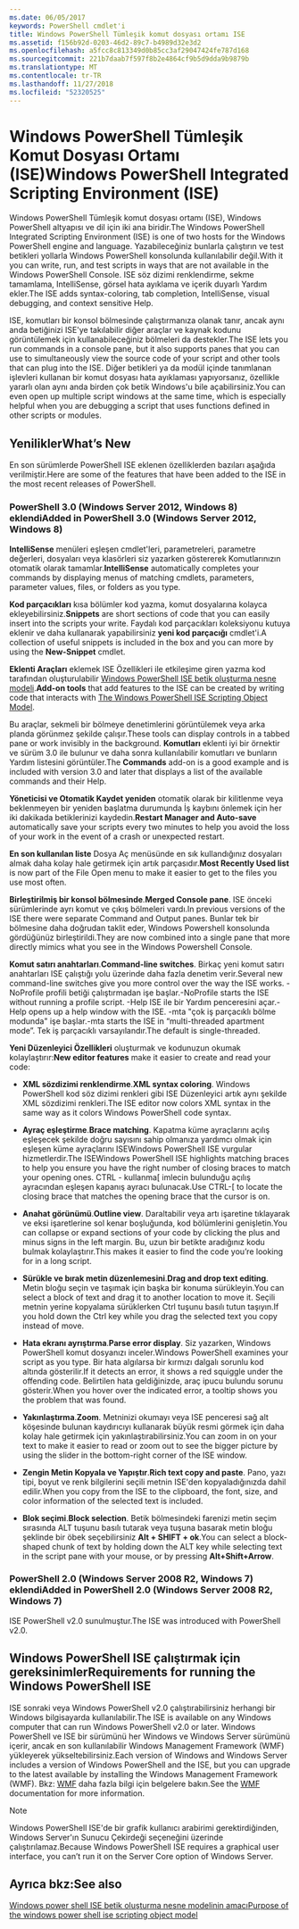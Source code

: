```yaml
---
ms.date: 06/05/2017
keywords: PowerShell cmdlet'i
title: Windows PowerShell Tümleşik komut dosyası ortamı ISE
ms.assetid: f156b92d-0203-46d2-89c7-b4989d32e3d2
ms.openlocfilehash: a5fcc8c813349d0b85cc3af29047424fe787d168
ms.sourcegitcommit: 221b7daab7f597f8b2e4864cf9b5d9dda9b9879b
ms.translationtype: MT
ms.contentlocale: tr-TR
ms.lasthandoff: 11/27/2018
ms.locfileid: "52320525"
---
```

# <a name="windows-powershell-integrated-scripting-environment-ise"></a><span data-ttu-id="9cce6-103">Windows PowerShell Tümleşik Komut Dosyası Ortamı (ISE)</span><span class="sxs-lookup"><span data-stu-id="9cce6-103">Windows PowerShell Integrated Scripting Environment (ISE)</span></span>

<span data-ttu-id="9cce6-104">Windows PowerShell Tümleşik komut dosyası ortamı (ISE), Windows PowerShell altyapısı ve dil için iki ana biridir.</span><span class="sxs-lookup"><span data-stu-id="9cce6-104">The Windows PowerShell Integrated Scripting Environment (ISE) is one of two hosts for the Windows PowerShell engine and language.</span></span> <span data-ttu-id="9cce6-105">Yazabileceğiniz bunlarla çalıştırın ve test betikleri yollarla Windows PowerShell konsolunda kullanılabilir değil.</span><span class="sxs-lookup"><span data-stu-id="9cce6-105">With it you can write, run, and test scripts in ways that are not available in the Windows PowerShell Console.</span></span> <span data-ttu-id="9cce6-106">ISE söz dizimi renklendirme, sekme tamamlama, IntelliSense, görsel hata ayıklama ve içerik duyarlı Yardım ekler.</span><span class="sxs-lookup"><span data-stu-id="9cce6-106">The ISE adds syntax-coloring, tab completion, IntelliSense, visual debugging, and context sensitive Help.</span></span>

<span data-ttu-id="9cce6-107">ISE, komutları bir konsol bölmesinde çalıştırmanıza olanak tanır, ancak aynı anda betiğinizi ISE'ye takılabilir diğer araçlar ve kaynak kodunu görüntülemek için kullanabileceğiniz bölmeleri da destekler.</span><span class="sxs-lookup"><span data-stu-id="9cce6-107">The ISE lets you run commands in a console pane, but it also supports panes that you can use to simultaneously view the source code of your script and other tools that can plug into the ISE.</span></span> <span data-ttu-id="9cce6-108">Diğer betikleri ya da modül içinde tanımlanan işlevleri kullanan bir komut dosyası hata ayıklaması yapıyorsanız, özellikle yararlı olan aynı anda birden çok betik Windows'u bile açabilirsiniz.</span><span class="sxs-lookup"><span data-stu-id="9cce6-108">You can even open up multiple script windows at the same time, which is especially helpful when you are debugging a script that uses functions defined in other scripts or modules.</span></span>

## <a name="whats-new"></a><span data-ttu-id="9cce6-109">Yenilikler</span><span class="sxs-lookup"><span data-stu-id="9cce6-109">What’s New</span></span>

<span data-ttu-id="9cce6-110">En son sürümlerde PowerShell ISE eklenen özelliklerden bazıları aşağıda verilmiştir.</span><span class="sxs-lookup"><span data-stu-id="9cce6-110">Here are some of the features that have been added to the ISE in the most recent releases of PowerShell.</span></span>

### <a name="added-in-powershell-30-windows-server-2012-windows-8"></a><span data-ttu-id="9cce6-111">PowerShell 3.0 (Windows Server 2012, Windows 8) eklendi</span><span class="sxs-lookup"><span data-stu-id="9cce6-111">Added in PowerShell 3.0 (Windows Server 2012, Windows 8)</span></span>

<span data-ttu-id="9cce6-112">**IntelliSense** menüleri eşleşen cmdlet'leri, parametreleri, parametre değerleri, dosyaları veya klasörleri siz yazarken göstererek Komutlarınızın otomatik olarak tamamlar.</span><span class="sxs-lookup"><span data-stu-id="9cce6-112">**IntelliSense** automatically completes your commands by displaying menus of matching cmdlets, parameters, parameter values, files, or folders as you type.</span></span>

<span data-ttu-id="9cce6-113">**Kod parçacıkları** kısa bölümler kod yazma, komut dosyalarına kolayca ekleyebilirsiniz.</span><span class="sxs-lookup"><span data-stu-id="9cce6-113">**Snippets** are short sections of code that you can easily insert into the scripts your write.</span></span> <span data-ttu-id="9cce6-114">Faydalı kod parçacıkları koleksiyonu kutuya eklenir ve daha kullanarak yapabilirsiniz **yeni kod parçacığı** cmdlet'i.</span><span class="sxs-lookup"><span data-stu-id="9cce6-114">A collection of useful snippets is included in the box and you can more by using the **New-Snippet** cmdlet.</span></span>

<span data-ttu-id="9cce6-115">**Eklenti Araçları** eklemek ISE Özellikleri ile etkileşime giren yazma kod tarafından oluşturulabilir [Windows PowerShell ISE betik oluşturma nesne modeli](../../core-powershell/ise/The-ISE-Object-Model-Hierarchy.md).</span><span class="sxs-lookup"><span data-stu-id="9cce6-115">**Add-on tools** that add features to the ISE can be created by writing code that interacts with [The Windows PowerShell ISE Scripting Object Model](../../core-powershell/ise/The-ISE-Object-Model-Hierarchy.md).</span></span>

<span data-ttu-id="9cce6-116">Bu araçlar, sekmeli bir bölmeye denetimlerini görüntülemek veya arka planda görünmez şekilde çalışır.</span><span class="sxs-lookup"><span data-stu-id="9cce6-116">These tools can display controls in a tabbed pane or work invisibly in the background.</span></span> <span data-ttu-id="9cce6-117">**Komutları** eklenti iyi bir örnektir ve sürüm 3.0 ile bulunur ve daha sonra kullanılabilir komutları ve bunların Yardım listesini görüntüler.</span><span class="sxs-lookup"><span data-stu-id="9cce6-117">The **Commands** add-on is a good example and is included with version 3.0 and later that displays a list of the available commands and their Help.</span></span>

<span data-ttu-id="9cce6-118">**Yöneticisi ve Otomatik Kaydet yeniden** otomatik olarak bir kilitlenme veya beklenmeyen bir yeniden başlatma durumunda İş kaybını önlemek için her iki dakikada betiklerinizi kaydedin.</span><span class="sxs-lookup"><span data-stu-id="9cce6-118">**Restart Manager and Auto-save** automatically save your scripts every two minutes to help you avoid the loss of your work in the event of a crash or unexpected restart.</span></span>

<span data-ttu-id="9cce6-119">**En son kullanılan liste** Dosya Aç menüsünde en sık kullandığınız dosyaları almak daha kolay hale getirmek için artık parçasıdır.</span><span class="sxs-lookup"><span data-stu-id="9cce6-119">**Most Recently Used list** is now part of the File Open menu to make it easier to get to the files you use most often.</span></span>

<span data-ttu-id="9cce6-120">**Birleştirilmiş bir konsol bölmesinde**.</span><span class="sxs-lookup"><span data-stu-id="9cce6-120">**Merged Console pane**.</span></span> <span data-ttu-id="9cce6-121">ISE önceki sürümlerinde ayrı komut ve çıkış bölmeleri vardı.</span><span class="sxs-lookup"><span data-stu-id="9cce6-121">In previous versions of the ISE there were separate Command and Output panes.</span></span> <span data-ttu-id="9cce6-122">Bunlar tek bir bölmesine daha doğrudan taklit eder, Windows Powershell konsolunda gördüğünüz birleştirildi.</span><span class="sxs-lookup"><span data-stu-id="9cce6-122">They are now combined into a single pane that more directly mimics what you see in the Windows Powershell Console.</span></span>

<span data-ttu-id="9cce6-123">**Komut satırı anahtarları**.</span><span class="sxs-lookup"><span data-stu-id="9cce6-123">**Command-line switches**.</span></span> <span data-ttu-id="9cce6-124">Birkaç yeni komut satırı anahtarları ISE çalıştığı yolu üzerinde daha fazla denetim verir.</span><span class="sxs-lookup"><span data-stu-id="9cce6-124">Several new command-line switches give you more control over the way the ISE works.</span></span> <span data-ttu-id="9cce6-125">-NoProfile profili betiği çalıştırmadan işe başlar.</span><span class="sxs-lookup"><span data-stu-id="9cce6-125">-NoProfile starts the ISE without running a profile script.</span></span> <span data-ttu-id="9cce6-126">-Help ISE ile bir Yardım penceresini açar.</span><span class="sxs-lookup"><span data-stu-id="9cce6-126">-Help opens up a help window with the ISE.</span></span> <span data-ttu-id="9cce6-127">-mta "çok iş parçacıklı bölme modunda" işe başlar.</span><span class="sxs-lookup"><span data-stu-id="9cce6-127">-mta starts the ISE in “multi-threaded apartment mode”.</span></span> <span data-ttu-id="9cce6-128">Tek iş parçacıklı varsayılandır.</span><span class="sxs-lookup"><span data-stu-id="9cce6-128">The default is single-threaded.</span></span>

<span data-ttu-id="9cce6-129">**Yeni Düzenleyici Özellikleri** oluşturmak ve kodunuzun okumak kolaylaştırır:</span><span class="sxs-lookup"><span data-stu-id="9cce6-129">**New editor features** make it easier to create and read your code:</span></span>

- <span data-ttu-id="9cce6-130">**XML sözdizimi renklendirme**.</span><span class="sxs-lookup"><span data-stu-id="9cce6-130">**XML syntax coloring**.</span></span> <span data-ttu-id="9cce6-131">Windows PowerShell kod söz dizimi renkleri gibi ISE Düzenleyici artık aynı şekilde XML sözdizimi renkleri.</span><span class="sxs-lookup"><span data-stu-id="9cce6-131">The ISE editor now colors XML syntax in the same way as it colors Windows PowerShell code syntax.</span></span>

- <span data-ttu-id="9cce6-132">**Ayraç eşleştirme**.</span><span class="sxs-lookup"><span data-stu-id="9cce6-132">**Brace matching**.</span></span> <span data-ttu-id="9cce6-133">Kapatma küme ayraçlarını açılış eşleşecek şekilde doğru sayısını sahip olmanıza yardımcı olmak için eşleşen küme ayraçlarını ISEWindows PowerShell ISE vurgular hizmetlerdir.</span><span class="sxs-lookup"><span data-stu-id="9cce6-133">The ISEWindows PowerShell ISE highlights matching braces to help you ensure you have the right number of closing braces to match your opening ones.</span></span> <span data-ttu-id="9cce6-134">CTRL - kullanma\[ imlecin bulunduğu açılış ayracından eşleşen kapanış ayracı bulunacak.</span><span class="sxs-lookup"><span data-stu-id="9cce6-134">Use CTRL-\[ to locate the closing brace that matches the opening brace that the cursor is on.</span></span>

- <span data-ttu-id="9cce6-135">**Anahat görünümü**.</span><span class="sxs-lookup"><span data-stu-id="9cce6-135">**Outline view**.</span></span> <span data-ttu-id="9cce6-136">Daraltabilir veya artı işaretine tıklayarak ve eksi işaretlerine sol kenar boşluğunda, kod bölümlerini genişletin.</span><span class="sxs-lookup"><span data-stu-id="9cce6-136">You can collapse or expand sections of your code by clicking the plus and minus signs in the left margin.</span></span> <span data-ttu-id="9cce6-137">Bu, uzun bir betikte aradığınız kodu bulmak kolaylaştırır.</span><span class="sxs-lookup"><span data-stu-id="9cce6-137">This makes it easier to find the code you’re looking for in a long script.</span></span>

- <span data-ttu-id="9cce6-138">**Sürükle ve bırak metin düzenlemesini**.</span><span class="sxs-lookup"><span data-stu-id="9cce6-138">**Drag and drop text editing**.</span></span> <span data-ttu-id="9cce6-139">Metin bloğu seçin ve taşımak için başka bir konuma sürükleyin.</span><span class="sxs-lookup"><span data-stu-id="9cce6-139">You can select a block of text and drag it to another location to move it.</span></span> <span data-ttu-id="9cce6-140">Seçili metnin yerine kopyalama sürüklerken Ctrl tuşunu basılı tutun taşıyın.</span><span class="sxs-lookup"><span data-stu-id="9cce6-140">If you hold down the Ctrl key while you drag the selected text you copy instead of move.</span></span>

- <span data-ttu-id="9cce6-141">**Hata ekranı ayrıştırma**.</span><span class="sxs-lookup"><span data-stu-id="9cce6-141">**Parse error display**.</span></span> <span data-ttu-id="9cce6-142">Siz yazarken, Windows PowerShell komut dosyanızı inceler.</span><span class="sxs-lookup"><span data-stu-id="9cce6-142">Windows PowerShell examines your script as you type.</span></span> <span data-ttu-id="9cce6-143">Bir hata algılarsa bir kırmızı dalgalı sorunlu kod altında gösterilir.</span><span class="sxs-lookup"><span data-stu-id="9cce6-143">If it detects an error, it shows a red squiggle under the offending code.</span></span> <span data-ttu-id="9cce6-144">Belirtilen hata geldiğinizde, araç ipucu bulundu sorunu gösterir.</span><span class="sxs-lookup"><span data-stu-id="9cce6-144">When you hover over the indicated error, a tooltip shows you the problem that was found.</span></span>

- <span data-ttu-id="9cce6-145">**Yakınlaştırma**.</span><span class="sxs-lookup"><span data-stu-id="9cce6-145">**Zoom**.</span></span> <span data-ttu-id="9cce6-146">Metninizi okumayı veya ISE penceresi sağ alt köşesinde bulunan kaydırıcıyı kullanarak büyük resmi görmek için daha kolay hale getirmek için yakınlaştırabilirsiniz.</span><span class="sxs-lookup"><span data-stu-id="9cce6-146">You can zoom in on your text to make it easier to read or zoom out to see the bigger picture by using the slider in the bottom-right corner of the ISE window.</span></span>

- <span data-ttu-id="9cce6-147">**Zengin Metin Kopyala ve Yapıştır**.</span><span class="sxs-lookup"><span data-stu-id="9cce6-147">**Rich text copy and paste**.</span></span> <span data-ttu-id="9cce6-148">Pano, yazı tipi, boyut ve renk bilgilerini seçili metnin ISE'den kopyaladığınızda dahil edilir.</span><span class="sxs-lookup"><span data-stu-id="9cce6-148">When you copy from the ISE to the clipboard, the font, size, and color information of the selected text is included.</span></span>

- <span data-ttu-id="9cce6-149">**Blok seçimi**.</span><span class="sxs-lookup"><span data-stu-id="9cce6-149">**Block selection**.</span></span> <span data-ttu-id="9cce6-150">Betik bölmesindeki farenizi metin seçim sırasında ALT tuşunu basılı tutarak veya tuşuna basarak metin bloğu şeklinde bir öbek seçebilirsiniz **Alt + SHIFT + ok**.</span><span class="sxs-lookup"><span data-stu-id="9cce6-150">You can select a block-shaped chunk of text by holding down the ALT key while selecting text in the script pane with your mouse, or by pressing **Alt+Shift+Arrow**.</span></span>

### <a name="added-in-powershell-20-windows-server-2008-r2-windows-7"></a><span data-ttu-id="9cce6-151">PowerShell 2.0 (Windows Server 2008 R2, Windows 7) eklendi</span><span class="sxs-lookup"><span data-stu-id="9cce6-151">Added in PowerShell 2.0 (Windows Server 2008 R2, Windows 7)</span></span>

<span data-ttu-id="9cce6-152">ISE PowerShell v2.0 sunulmuştur.</span><span class="sxs-lookup"><span data-stu-id="9cce6-152">The ISE was introduced with PowerShell v2.0.</span></span>

## <a name="requirements-for-running-the-windows-powershell-ise"></a><span data-ttu-id="9cce6-153">Windows PowerShell ISE çalıştırmak için gereksinimler</span><span class="sxs-lookup"><span data-stu-id="9cce6-153">Requirements for running the Windows PowerShell ISE</span></span>

<span data-ttu-id="9cce6-154">ISE sonraki veya Windows PowerShell v2.0 çalıştırabilirsiniz herhangi bir Windows bilgisayarda kullanılabilir.</span><span class="sxs-lookup"><span data-stu-id="9cce6-154">The ISE is available on any Windows computer that can run Windows PowerShell v2.0 or later.</span></span> <span data-ttu-id="9cce6-155">Windows PowerShell ve ISE bir sürümünü her Windows ve Windows Server sürümünü içerir, ancak en son kullanılabilir Windows Management Framework (WMF) yükleyerek yükseltebilirsiniz.</span><span class="sxs-lookup"><span data-stu-id="9cce6-155">Each version of Windows and Windows Server includes a version of Windows PowerShell and the ISE, but you can upgrade to the latest available by installing the Windows Management Framework (WMF).</span></span> <span data-ttu-id="9cce6-156">Bkz: [WMF](/powershell/wmf) daha fazla bilgi için belgelere bakın.</span><span class="sxs-lookup"><span data-stu-id="9cce6-156">See the [WMF](/powershell/wmf) documentation for more information.</span></span>

> [!NOTE]
> <span data-ttu-id="9cce6-157">Windows PowerShell ISE'de bir grafik kullanıcı arabirimi gerektirdiğinden, Windows Server'ın Sunucu Çekirdeği seçeneğini üzerinde çalıştırılamaz.</span><span class="sxs-lookup"><span data-stu-id="9cce6-157">Because Windows PowerShell ISE requires a graphical user interface, you can’t run it on the Server Core option of Windows Server.</span></span>

## <a name="see-also"></a><span data-ttu-id="9cce6-158">Ayrıca bkz:</span><span class="sxs-lookup"><span data-stu-id="9cce6-158">See also</span></span>

[<span data-ttu-id="9cce6-159">Windows power shell ISE betik oluşturma nesne modelinin amacı</span><span class="sxs-lookup"><span data-stu-id="9cce6-159">Purpose of the windows power shell ise scripting object model</span></span>](../../core-powershell/ise/Purpose-of-the-Windows-PowerShell-ISE-Scripting-Object-Model.md)